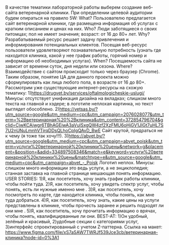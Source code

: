 В качестве тематики лабораторной работы выберем создание веб-сайта ветеренарной клиники.
При определении целевой аудитории будем опираться на правило 5W:
What? Пользователю предлагается сайт ветеренарной клиники, где размещена информация об услугах с кратким описанием и ценах на них. 
Who? Люди заботящиеся о своих питомцах; пол не имеет значения; возраст: от 16 до 80+ лет.
Why? Разрабатываемый ресурс решает задачу привлечения и информирования потенциальных клиентов. Посещая веб-ресурс пользователи удовлетворяют познавательную  потребность (узнать где находится клиника, какой у нее график работы, горячий номер и информацию об необходимых услугах). 
When? Посещаемость сайта не зависит от времени суток, дня недели или сезона.
Where? Взаимодействие с сайтом происходит только через браузер (Chrome).
Таким образом, понятие ЦА для данного проекта можно сформулировать как лица любого пола, в возрасте от 16 до 80+.
Рассмотрим уже существующие интернет-ресурсы на схожую тематику:
1)https://drugvet.by/services/oftalmologicheskie-uslugi/
Минусы: отсутствует унификация дизайна на вкладках; слишком много текста на главной и хэдере; в логотипе неплохая картинка, но текст выглядет обособлено.
2)https://vetsas.by/?utm_source=google&utm_medium=cpc&utm_campaign=2076028077&utm_term=%2Bветеринарная%20%2Bклиника&utm_content=372854796704&gclid=CjwKCAjwgr6TBhAGEiwA3aVuISxgQW4zf2XzFMU6oHjGV1JIGt7uHL7S7U2nUNuLmnhVTjrqDDsQLhoCpIgQAvD_BwE
Сайт крутой, предраться не к чему (я тоже так хочу!!!).
3)https://abvet.by/?utm_source=google&utm_medium=cpc&utm_campaign=abvet_poisk&utm_term=услуги%20ветеринарной%20клиники%20цены&network=g&placement=&position=&adid=334897508346&match=e&keyword=услуги%20ветеринарной%20клиники%20цены&matchtype=e&utm_source=google&utm_medium=cpc&utm_campaign=abvet_-_Poisk
Логотип неплох.
Минусы: слишком много информации это ведь услуги, а не энциклопедия; станная заставка на главной странице мешающая понять информацию.
USER STORIES:
1)Я, как посетитель, хочу знать график работы клиники, чтобы пойти туда.
2)Я, как посетитель, хочу увидеть спектр услуг, чтобы понять, есть ли нужные именно мне .
3)Я, как посетитель, хочу посмотреть по карте, где находится клиника, чтобы понять, как мне туда добраться.
4)Я, как посетитель, хочу знать, какие цены на услуги представлены в клинике, чтобы прочесть заранее и решить подходят ли они мне .
5)Я, как посетитель, хочу прочитать информацию о врячах, чтобы понять, квалифицирванные ли они.
BEST-AT: 
1)Он удобный, зелёный и красивый, 
2)удобные секции с категориями услуг,
3)интерфейс спроектированный с учетом Z-паттерна.
Ссылка на макет: https://www.figma.com/file/xS7aSAW7TWRJf539Jce3cb/ветеринарная-клиника?node-id=0%3A1
